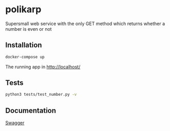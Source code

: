 # polikarp

Supersmall web service with the only GET method which returns whether a number is even or not

## Installation
```bash
docker-compose up
```

The running app in [http://localhost/](http://localhost/)

## Tests
```bash
python3 tests/test_number.py -v
```

## Documentation

[Swagger](http://localhost/apidocs/)
